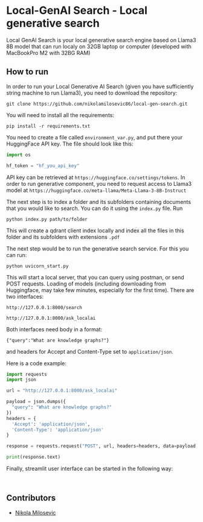 # Local-GenAI Search - Local generative search

Local GenAI Search is your local generative search engine 
based on Llama3 8B model that can run localy on 32GB 
laptop or computer (developed with MacBookPro M2 with 32BG RAM)

## How to run

In order to run your Local Generative AI Search (given you have sufficiently string machine to run Llama3), you need to 
download the repository:

````
git clone https://github.com/nikolamilosevic86/local-gen-search.git
````
You will need to install all the requirements:
```commandline
pip install -r requirements.txt
```

You need to create a file called ``environment_var.py``, and put there
your HuggingFace API key. The file should look like this:

```python
import os

hf_token = "hf_you_api_key"
```

API key can be retrieved at ``https://huggingface.co/settings/tokens``.
In order to run generative component, you need to request
access to Llama3 model at ```https://huggingface.co/meta-llama/Meta-Llama-3-8B-Instruct```

The next step is to index a folder and its subfolders containing
documents that you would like to search. You can do it using
the ``index.py`` file. Run

```commandline
python index.py path/to/folder
```
This will create a qdrant client index locally and index all the files
in this folder and its subfolders with extensions ```.pdf```

The next step would be to run the generative search service.
For this you can run:

```commandline
python uvicorn_start.py
```

This will start a local server, that you can query using postman, 
or send POST requests. Loading of models (including 
downloading from Huggingface, may take few minutes, 
especially for the first time). There are two interfaces:
```commandline
http://127.0.0.1:8000/search
```

```commandline
http://127.0.0.1:8000/ask_localai
```

Both interfaces need body in a format:

```commandline
{"query":"What are knowledge graphs?"}
```
and headers for Accept and Content-Type set to ``application/json``.

Here is a code example:

```python
import requests
import json

url = "http://127.0.0.1:8000/ask_localai"

payload = json.dumps({
  "query": "What are knowledge graphs?"
})
headers = {
  'Accept': 'application/json',
  'Content-Type': 'application/json'
}

response = requests.request("POST", url, headers=headers, data=payload)

print(response.text)
```
Finally, streamlit user interface can be started in the following way:
```commandline


```

## Contributors

* [Nikola Milosevic](https://github.com/nikolamilosevic86)